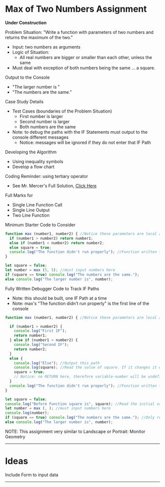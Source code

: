 # Max of Two Numbers Assignment

**Under Construction**

Problem Situation: "Write a function with parameters of two numbers and returns the maximum of the two."
- Input: two numbers as arguments
- Logic of Situation:
  - All real numbers are bigger or smaller than each other, unless the same
- Must deal with exception of both numbers being the same ... a square.

Output to the Console
- "The larger number is "
- "The numbers are the same."

Case Study Details
- Test Cases (boundaries of the Problem Situation)
  - First number is larger
  - Second number is larger
  - Both numbers are the same
- Note: to debug the paths with the IF Statements must output to the console different messages
  - Notice: messages will be ignored if they do not enter that IF Path

Developing the Algorithm
- Using inequality symbols
- Develop a flow chart

Coding Reminder: using tertiary operator
- See Mr. Mercer's Full Solution, <a href="https://github.com/QEHS-Websites/JavaScript-Sandbox/tree/master/Solutions%20to%20CS20%20Assignments/Max%20of%20Two%20Numbers">Click Here</a>

Full Marks for
- Single Line Function Call
- Single Line Output
- Two Line Function

Minimum Starter Code to Consider
```JavaScript
function max (number1, number2) { //Notice these parameters are local and do not mix with "number" variable
  if (number1 > number2) return number1;
  else if (number1 < number2) return number2;
  else square = true;
  console.log("The function didn't run properly"); //Function written to return a number. This is a debugging line
}

let square = false;
let number = max (5, 5); //must input numbers here
if (square == true) console.log("The numbers are the same.");
else console.log("The larger number is", number);
```

Fully Written Debugger Code to Track IF Paths
- Note: this should be built, one IF Path at a time
- Note: max's "The function didn't run properly" is the first line of the console

```JavaScript
function max (number1, number2) { //Notice these parameters are local and do not mix with "number" variable

  if (number1 > number2) {
    console.log("First IF");
    return number1;
  } else if (number1 < number2) {
    console.log("Second IF");
    return number2;
  }
  else {
    console.log("Else"); //Output this path
    console.log(square); //Read the value of square. If it changes it will output a different console.log message
    square = true;
    // Notice: no RETURN here, therefore variable-number will be undefined
  }
  console.log("The function didn't run properly"); //Function written to return a number. This is a debugging line
}

let square = false;
console.log("Before Function square is", square); //Read the initial value of square
let number = max (, ); //must input numbers here
console.log(number);
if (square == true) console.log("The numbers are the same."); //Only runs if Second-IF Path used
else console.log("The larger number is", number);
```

NOTE: This assignment very similar to Landscape or Portrait: Monitor Geometry

---

# Ideas
Include Form to input data


---
